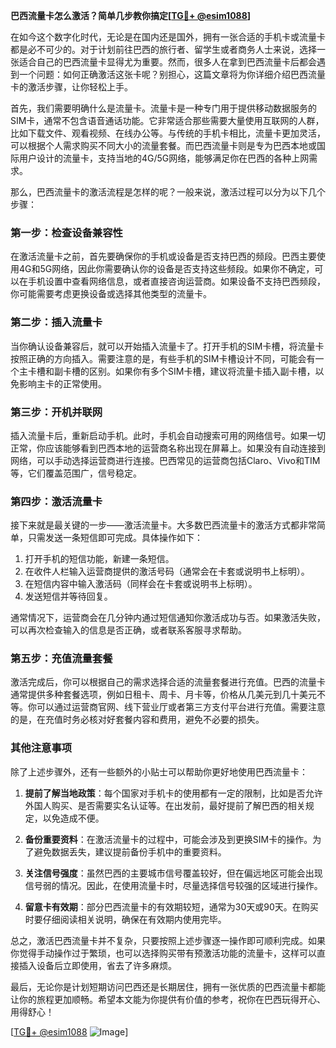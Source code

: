 **巴西流量卡怎么激活？简单几步教你搞定[[TG💪+ @esim1088](https://t.me/s/esim1088)]**

在如今这个数字化时代，无论是在国内还是国外，拥有一张合适的手机卡或流量卡都是必不可少的。对于计划前往巴西的旅行者、留学生或者商务人士来说，选择一张适合自己的巴西流量卡显得尤为重要。然而，很多人在拿到巴西流量卡后都会遇到一个问题：如何正确激活这张卡呢？别担心，这篇文章将为你详细介绍巴西流量卡的激活步骤，让你轻松上手。

首先，我们需要明确什么是流量卡。流量卡是一种专门用于提供移动数据服务的SIM卡，通常不包含语音通话功能。它非常适合那些需要大量使用互联网的人群，比如下载文件、观看视频、在线办公等。与传统的手机卡相比，流量卡更加灵活，可以根据个人需求购买不同大小的流量套餐。而巴西流量卡则是专为巴西本地或国际用户设计的流量卡，支持当地的4G/5G网络，能够满足你在巴西的各种上网需求。

那么，巴西流量卡的激活流程是怎样的呢？一般来说，激活过程可以分为以下几个步骤：

### 第一步：检查设备兼容性

在激活流量卡之前，首先要确保你的手机或设备是否支持巴西的频段。巴西主要使用4G和5G网络，因此你需要确认你的设备是否支持这些频段。如果你不确定，可以在手机设置中查看网络信息，或者直接咨询运营商。如果设备不支持巴西频段，你可能需要考虑更换设备或选择其他类型的流量卡。

### 第二步：插入流量卡

当你确认设备兼容后，就可以开始插入流量卡了。打开手机的SIM卡槽，将流量卡按照正确的方向插入。需要注意的是，有些手机的SIM卡槽设计不同，可能会有一个主卡槽和副卡槽的区别。如果你有多个SIM卡槽，建议将流量卡插入副卡槽，以免影响主卡的正常使用。

### 第三步：开机并联网

插入流量卡后，重新启动手机。此时，手机会自动搜索可用的网络信号。如果一切正常，你应该能够看到巴西本地的运营商名称出现在屏幕上。如果没有自动连接到网络，可以手动选择运营商进行连接。巴西常见的运营商包括Claro、Vivo和TIM等，它们覆盖范围广，信号稳定。

### 第四步：激活流量卡

接下来就是最关键的一步——激活流量卡。大多数巴西流量卡的激活方式都非常简单，只需发送一条短信即可完成。具体操作如下：

1. 打开手机的短信功能，新建一条短信。
2. 在收件人栏输入运营商提供的激活号码（通常会在卡套或说明书上标明）。
3. 在短信内容中输入激活码（同样会在卡套或说明书上标明）。
4. 发送短信并等待回复。

通常情况下，运营商会在几分钟内通过短信通知你激活成功与否。如果激活失败，可以再次检查输入的信息是否正确，或者联系客服寻求帮助。

### 第五步：充值流量套餐

激活完成后，你可以根据自己的需求选择合适的流量套餐进行充值。巴西的流量卡通常提供多种套餐选项，例如日租卡、周卡、月卡等，价格从几美元到几十美元不等。你可以通过运营商官网、线下营业厅或者第三方支付平台进行充值。需要注意的是，在充值时务必核对好套餐内容和费用，避免不必要的损失。

### 其他注意事项

除了上述步骤外，还有一些额外的小贴士可以帮助你更好地使用巴西流量卡：

1. **提前了解当地政策**：每个国家对手机卡的使用都有一定的限制，比如是否允许外国人购买、是否需要实名认证等。在出发前，最好提前了解巴西的相关规定，以免造成不便。
   
2. **备份重要资料**：在激活流量卡的过程中，可能会涉及到更换SIM卡的操作。为了避免数据丢失，建议提前备份手机中的重要资料。

3. **关注信号强度**：虽然巴西的主要城市信号覆盖较好，但在偏远地区可能会出现信号弱的情况。因此，在使用流量卡时，尽量选择信号较强的区域进行操作。

4. **留意卡有效期**：部分巴西流量卡的有效期较短，通常为30天或90天。在购买时要仔细阅读相关说明，确保在有效期内使用完毕。

总之，激活巴西流量卡并不复杂，只要按照上述步骤逐一操作即可顺利完成。如果你觉得手动操作过于繁琐，也可以选择购买带有预激活功能的流量卡，这样可以直接插入设备后立即使用，省去了许多麻烦。

最后，无论你是计划短期访问巴西还是长期居住，拥有一张优质的巴西流量卡都能让你的旅程更加顺畅。希望本文能为你提供有价值的参考，祝你在巴西玩得开心、用得舒心！

[[TG💪+ @esim1088](https://t.me/s/esim1088) ![Image](https://i.postimg.cc/4NQfJmqS/Snipaste-2025-05-13-00-14-12.png)]